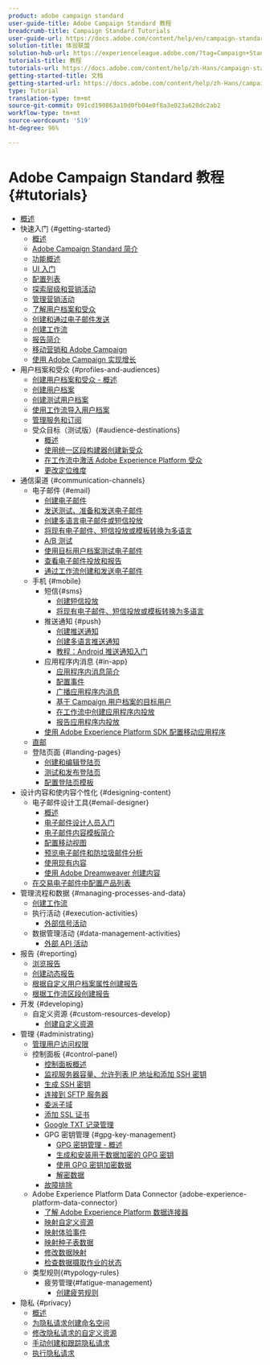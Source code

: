 ```yaml
---
product: adobe campaign standard
user-guide-title: Adobe Campaign Standard 教程
breadcrumb-title: Campaign Standard Tutorials
user-guide-url: https://docs.adobe.com/content/help/en/campaign-standard-learn/tutorials/overview.html
solution-title: 体验联盟
solution-hub-url: https://experienceleague.adobe.com/?tag=Campaign+Standard#recommended/solutions/campaign
tutorials-title: 教程
tutorials-url: https://docs.adobe.com/content/help/zh-Hans/campaign-standard-learn/tutorials/overview.html
getting-started-title: 文档
getting-started-url: https://docs.adobe.com/content/help/zh-Hans/campaign-standard/using/campaign-standard-home.html
type: Tutorial
translation-type: tm+mt
source-git-commit: 091cd190863a10d0fb04e0f8a3e023a620dc2ab2
workflow-type: tm+mt
source-wordcount: '519'
ht-degree: 96%

---
```



# Adobe Campaign Standard 教程 {#tutorials}

+ [概述](/help/overview.md)
+ 快速入门 {#getting-started}
   + [概述](/help/getting-started/getting-started-overview.md)
   + [Adobe Campaign Standard 简介](/help/getting-started/adobe-campaign-standard-introduction.md)
   + [功能概述](/help/getting-started/functional-overview.md)
   + [UI 入门](/help/getting-started/getting-started-with-the-ui.md)
   + [配置列表](/help/getting-started/configure-a-list.md)
   + [探索层级和营销活动](/help/getting-started/explore-hierarchy-and-marketing-activities.md)
   + [管理营销活动](/help/getting-started/managing-campaigns.md)
   + [了解用户档案和受众](/help/getting-started/understanding-profiles-and-audiences.md)
   + [创建和通过电子邮件发送](https://docs.adobe.com/content/help/en/campaign-standard-learn/tutorials/communication-channels/email/create-email-from-homepage.html)
   + [创建工作流](/help/managing-processes-and-data/create-workflow.md)
   + [报告简介](/help/getting-started/reporting-with-adobe-campaign-introduction.md)
   + [移动营销和 Adobe Campaign](/help/getting-started/mobile-marketing-with-adobe-campaign.md)
   + [使用 Adobe Campaign 实现增长](/help/getting-started/growing-with-adobe-campaign.md)
+ 用户档案和受众 {#profiles-and-audiences}
   + [创建用户档案和受众 - 概述](/help/profiles-and-audiences/creating-profiles-and-audiences.md)
   + [创建用户档案](/help/profiles-and-audiences/creating-a-profile.md)
   + [创建测试用户档案](/help/profiles-and-audiences/test-profiles.md)
   + [使用工作流导入用户档案](/help/managing-processes-and-data/importing-profiles.md)
   + [管理服务和订阅](/help/managing-processes-and-data/services-and-subscriptions.md)
   + 受众目标（测试版）{#audience-destinations}
      + [概述](/help/profiles-and-audiences/audience-destinations/audience-destinations-overview.md)
      + [使用统一区段构建器创建新受众](/help/profiles-and-audiences/audience-destinations/creating-audiences-using-segment-builder.md)
      + [在工作流中激活 Adobe Experience Platform 受众](/help/profiles-and-audiences/audience-destinations/activating-aep-audiences.md)
      + [更改定位维度](/help/profiles-and-audiences/audience-destinations/changing-targeting-dimension.md)
+ 通信渠道 {#communication-channels}
   + 电子邮件 {#email}
      + [创建电子邮件](/help/communication-channels/email/create-email-from-homepage.md)
      + [发送测试、准备和发送电子邮件](/help/communication-channels/email/sending-test-preparing-sending-email.md)
      + [创建多语言电子邮件或短信投放](/help/communication-channels/create-multilingual-deliveries.md)
      + [将现有电子邮件、短信投放或模板转换为多语言](/help/communication-channels/covert-into-multilingual-deliveries.md)
      + [A/B 测试](/help/communication-channels/email/a-b-testing.md)
      + [使用目标用户档案测试电子邮件](/help/communication-channels/email/profile-substitution.md)
      + [查看电子邮件投放和报告](/help/communication-channels/email/reviewing-personalized-email-delivery-and-reports.md)
      + [通过工作流创建和发送电子邮件](/help/communication-channels/email/create-and-send-emails-via-workflow.md)
   + 手机 {#mobile}
      + 短信{#sms}
         + [创建短信投放](/help/communication-channels/mobile/sms/sms-delivery.md)
         + [将现有电子邮件、短信投放或模板转换为多语言](/help/communication-channels/covert-into-multilingual-deliveries.md)
      + 推送通知 {#push}
         + [创建推送通知](/help/communication-channels/mobile/push-notifications/creating-a-push-notification.md)
         + [创建多语言推送通知](/help/communication-channels/mobile/push-notifications/creating-multilingual-push-notifications.md)
         + [教程：Android 推送通知入门](https://docs.adobe.com/content/help/zh-Hans/campaign-standard-learn/getting-started-with-push-notifications-android/introduction.html)
      + 应用程序内消息 {#in-app}
         + [应用程序内消息简介](/help/communication-channels/mobile/in-app/in-app-message-overview.md)
         + [配置事件](/help/communication-channels/mobile/in-app/configure-events.md)
         + [广播应用程序内消息](/help/communication-channels/mobile/in-app/broadcast-in-app-message.md)
         + [基于 Campaign 用户档案的目标用户](/help/communication-channels/mobile/in-app/target-users-based-on-campaign-profile.md)
         + [在工作流中创建应用程序内投放](/help/communication-channels/mobile/in-app/in-app-activity.md)
         + [报告应用程序内投放](/help/communication-channels/mobile/in-app/in-app-reporting.md)
      + [使用 Adobe Experience Platform SDK 配置移动应用程序](/help/communication-channels/mobile/configure-mobile-apps-using-aep-sdk.md)
   + [直邮](/help/communication-channels/direct-mail/directmail.md)
   + 登陆页面 {#landing-pages}
      + [创建和编辑登陆页](/help/communication-channels/landing-pages/landing-page-create-and-edit.md)
      + [测试和发布登陆页](/help/communication-channels/landing-pages/landing-page-test-and-publish.md)
      + [配置登陆页模板](/help/communication-channels/landing-pages/landing-page-configure-templates.md)
+ 设计内容和使内容个性化 {#designing-content}
   + 电子邮件设计工具{#email-designer}
      + [概述](/help/designing-content/email-designer/email-designer-overview.md)
      + [电子邮件设计人员入门](/help/designing-content/email-designer/getting-started-with-the-email-designer.md)
      + [电子邮件内容模板简介](/help/designing-content/email-designer/email-content-templates.md)
      + [配置移动视图](/help/designing-content/email-designer/configure-the-mobile-view.md)
      + [预览电子邮件和防垃圾邮件分析](/help/designing-content/email-designer/preview-your-email.md)
      + [使用现有内容](/help/designing-content/email-designer/working-with-existing-content.md)
      + [使用 Adobe Dreamweaver 创建内容](/help/designing-content/email-designer/dreamweaver-integration.md)
   + [在交易电子邮件中配置产品列表](/help/designing-content/product-listings-in-transactional-email.md)
+ 管理流程和数据 {#managing-processes-and-data}
   + [创建工作流](/help/managing-processes-and-data/create-workflow.md)
   + 执行活动 {#execution-activities}
      + [外部信号活动](/help/managing-processes-and-data/execution-activities/external-signal-activity.md)
   + 数据管理活动 {#data-management-activities}
      + [外部 API 活动](/help/managing-processes-and-data/data-management-activities/external-api-activity.md)
+ 报告 {#reporting}
   + [浏览报告](/help/getting-started/exploring-reports.md)
   + [创建动态报告](/help/reporting/creating-a-dynamic-report.md)
   + [根据自定义用户档案属性创建报告](/help/reporting/custom-profile-attributes-dynamic-reports.md)
   + [根据工作流区段创建报告](/help/reporting/report-on-workflow-segments.md)
+ 开发 {#developing}
   + 自定义资源 {#custom-resources-develop}
      + [创建自定义资源](/help/managing-processes-and-data/custom-resources/creating-custom-resources.md)
+ 管理 {#administrating}
   + [管理用户访问权限](/help/administrating/managing-user-access-rights.md)
   + 控制面板 {#control-panel}
      + [控制面板概述](/help/administrating/control-panel/control-panel-overview.md)
      + [监视服务器容量、允许列表 IP 地址和添加 SSH 密钥](/help/administrating/control-panel/monitoring-server-capacity-allow-listing-adding-ssh-key.md)
      + [生成 SSH 密钥](/help/administrating/control-panel/generate-ssh-key.md)
      + [连接到 SFTP 服务器](/help/administrating/control-panel/connect-to-sftp-server.md)
      + [委派子域](/help/administrating/control-panel/subdomain-delegation.md)
      + [添加 SSL 证书](/help/administrating/control-panel/adding-ssl-certificates.md)
      + [Google TXT 记录管理](/help/administrating/control-panel/google-txt-record-management.md)
      + GPG 密钥管理 {#gpg-key-management}
         + [GPG 密钥管理 - 概述](/help/administrating/control-panel/gpg-key-management/gpg-key-management-overview.md)
         + [生成和安装用于数据加密的 GPG 密钥](/help/administrating/control-panel/gpg-key-management/generating-and-installing-gpg-keys-for-data-encryption.md)
         + [使用 GPG 密钥加密数据](/help/administrating/control-panel/gpg-key-management/using-a-gpg-key-to-encrypt-data.md)
         + [解密数据](/help/administrating/control-panel/gpg-key-management/decrypting-data.md)
      + [故障排除](/help/administrating/control-panel/trouble-shooting.md)
   + Adobe Experience Platform Data Connector {adobe-experience-platform-data-connector}
      + [了解 Adobe Experience Platform 数据连接器](/help/administrating/adobe-experience-platform-data-connector/understanding-the-adobe-experience-platform-data-connector.md)
      + [映射自定义资源](/help/administrating/adobe-experience-platform-data-connector/mapping-custom-resources.md)
      + [映射体验事件](/help/administrating/adobe-experience-platform-data-connector/mapping-experience-events.md)
      + [映射种子表数据](/help/administrating/adobe-experience-platform-data-connector/mapping-seed-table-data.md)
      + [修改数据映射](/help/administrating/adobe-experience-platform-data-connector/modifying-data-mapping.md)
      + [检查数据摄取作业的状态](/help/administrating/adobe-experience-platform-data-connector/checking-status-of-data-ingestion-jobs.md)
   + 类型规则{#typology-rules}
      + 疲劳管理{#fatigue-management}
         + [创建疲劳规则](/help/administrating/typology-rules/fatigue-management/create-fatigue-rules.md)
+ 隐私 {#privacy}
   + [概述](/help/privacy/privacy-overview.md)
   + [为隐私请求创建命名空间](/help/privacy/namespaces-for-privacy-requests.md)
   + [修改隐私请求的自定义资源](/help/privacy/custom-resources-for-privacy-requests.md)
   + [手动创建和跟踪隐私请求](/help/privacy/create-and-track-privacy-requests.md)
   + [执行隐私请求](/help/privacy/execute-privacy-requests.md)
